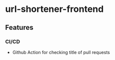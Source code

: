 # url-shortener-frontend

## Features

### CI/CD
+ Github Action for checking title of pull requests
